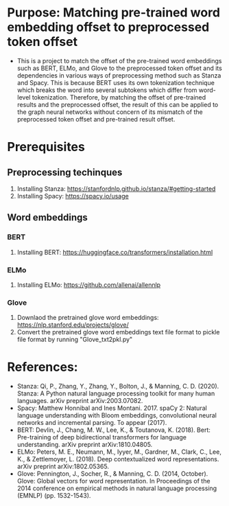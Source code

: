 # Purpose: Matching pre-trained word embedding offset to preprocessed token offset
- This is a project to match the offset of the pre-trained word embeddings such as BERT, ELMo, and Glove to the preprocessed token offset and its dependencies in various ways of preprocessing method such as Stanza and Spacy. This is because BERT uses its own tokenization technique which breaks the word into several subtokens which differ from word-level tokenization. Therefore, by matching the offset of pre-trained results and the preprocessed offset, the result of this can be applied to the graph neural networks without concern of its mismatch of the preprocessed token offset and pre-trained result offset.

# Prerequisites
## Preprocessing techinques
1. Installing Stanza: https://stanfordnlp.github.io/stanza/#getting-started
2. Installing Spacy: https://spacy.io/usage

## Word embeddings
### BERT
1. Installing BERT: https://huggingface.co/transformers/installation.html

### ELMo
1. Installing ELMo: https://github.com/allenai/allennlp

### Glove
1. Downlaod the pretrained glove word embeddings: https://nlp.stanford.edu/projects/glove/
2. Convert the pretrained glove word embeddings text file format to pickle file format by running "Glove_txt2pkl.py"

# References:
- Stanza: Qi, P., Zhang, Y., Zhang, Y., Bolton, J., & Manning, C. D. (2020). Stanza: A Python natural language processing toolkit for many human languages. arXiv preprint arXiv:2003.07082.
- Spacy: Matthew Honnibal and Ines Montani. 2017. spaCy 2: Natural language understanding with Bloom embeddings, convolutional neural networks and incremental parsing. To appear (2017).
- BERT: Devlin, J., Chang, M. W., Lee, K., & Toutanova, K. (2018). Bert: Pre-training of deep bidirectional transformers for language understanding. arXiv preprint arXiv:1810.04805.
- ELMo: Peters, M. E., Neumann, M., Iyyer, M., Gardner, M., Clark, C., Lee, K., & Zettlemoyer, L. (2018). Deep contextualized word representations. arXiv preprint arXiv:1802.05365.
- Glove: Pennington, J., Socher, R., & Manning, C. D. (2014, October). Glove: Global vectors for word representation. In Proceedings of the 2014 conference on empirical methods in natural language processing (EMNLP) (pp. 1532-1543).
